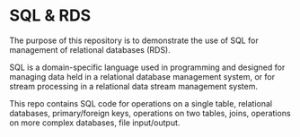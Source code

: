 # SQL & RDS
The purpose of this repository is to demonstrate the use of SQL for management of relational databases (RDS). 

SQL is a domain-specific language used in programming and designed for managing data held in a relational database management system, or for stream processing in a relational data stream management system.

This repo contains SQL code for operations on a single table, relational databases, primary/foreign keys, operations on two tables, joins, operations on more complex databases, file input/output.
